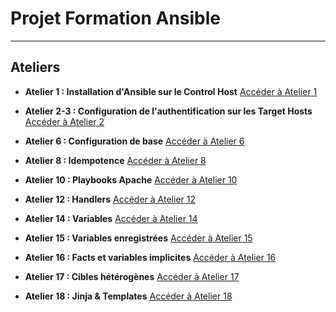 # Projet Formation Ansible

---

## Ateliers

- **Atelier 1 : Installation d'Ansible sur le Control Host**
  [Accéder à Atelier 1](atelier-1.md)

- **Atelier 2-3 : Configuration de l'authentification sur les Target Hosts**
  [Accéder à Atelier 2](atelier-2-3.md)

- **Atelier 6 : Configuration de base**
  [Accéder à Atelier 6](atelier-6.md)

- **Atelier 8 : Idempotence**
  [Accéder à Atelier 8](atelier-8.md)

- **Atelier 10 : Playbooks Apache**
  [Accéder à Atelier 10](atelier-10.md)

- **Atelier 12 : Handlers**
  [Accéder à Atelier 12](atelier-12.md)
  
- **Atelier 14 : Variables**
  [Accéder à Atelier 14](atelier-14.md)
    
- **Atelier 15 : Variables enregistrées**
  [Accéder à Atelier 15](atelier-15.md)
  
- **Atelier 16 : Facts et variables implicites**
  [Accéder à Atelier 16](atelier-16.md)
  
- **Atelier 17 : Cibles hétérogènes**
  [Accéder à Atelier 17](atelier-17.md)
  
- **Atelier 18 : Jinja & Templates**
  [Accéder à Atelier 18](atelier-18.md)
